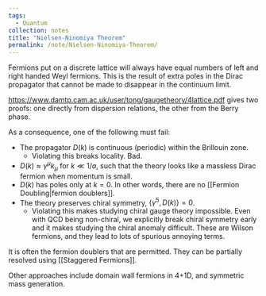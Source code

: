 ```yaml
---
tags:
  - Quantum
collection: notes
title: "Nielsen-Ninomiya Theorem"
permalink: /note/Nielsen-Ninomiya-Theorem/
---
```

Fermions put on a discrete lattice will always have equal numbers of left and right handed Weyl fermions. This is the result of extra poles in the Dirac propagator that cannot be made to disappear in the continuum limit. 



https://www.damtp.cam.ac.uk/user/tong/gaugetheory/4lattice.pdf gives two proofs: one directly from dispersion relations, the other from the Berry phase.

As a consequence, one of the following must fail:
- The propagator $D(k)$ is continuous (periodic) within the Brillouin zone. 
	- Violating this breaks locality. Bad.
- $D(k) \approx \gamma^\mu k_\mu$ for $k \ll 1/a$, such that the theory looks like a massless Dirac fermion when momentum is small.
- $D(k)$ has poles only at $k=0$. In other words, there are no [[Fermion Doubling|fermion doublers]].
- The theory preserves chiral symmetry, $\{\gamma^5,D(k)\} = 0$.
	- Violating this makes studying chiral gauge theory impossible. Even with QCD being non-chiral, we explicitly break chiral symmetry early and it makes studying the chiral anomaly difficult. These are Wilson fermions, and they lead to lots of spurious annoying terms.

It is often the fermion doublers that are permitted. They can be partially resolved using [[Staggered Fermions]].

Other approaches include domain wall fermions in 4+1D, and symmetric mass generation.